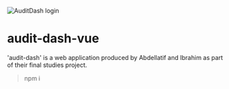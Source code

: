 ![AuditDash login](https://www.linkpicture.com/q/1-Login.png "AuditDash-web")
# audit-dash-vue
'audit-dash' is a web application produced by Abdellatif and Ibrahim as part of their final studies project.
> npm i
